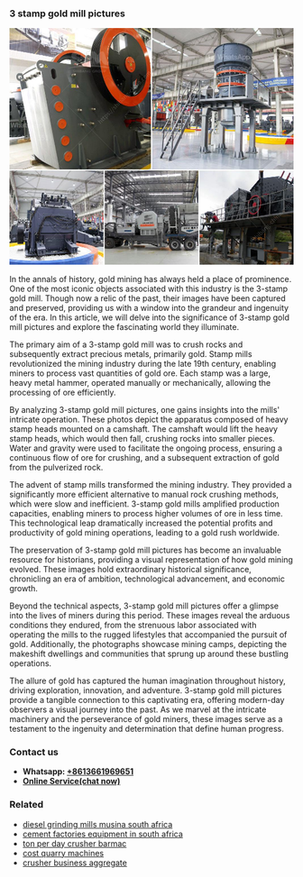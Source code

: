 <h3>3 stamp gold mill pictures</h3><img src='1708589126.jpg' alt=''><p>In the annals of history, gold mining has always held a place of prominence. One of the most iconic objects associated with this industry is the 3-stamp gold mill. Though now a relic of the past, their images have been captured and preserved, providing us with a window into the grandeur and ingenuity of the era. In this article, we will delve into the significance of 3-stamp gold mill pictures and explore the fascinating world they illuminate.</p><p>The primary aim of a 3-stamp gold mill was to crush rocks and subsequently extract precious metals, primarily gold. Stamp mills revolutionized the mining industry during the late 19th century, enabling miners to process vast quantities of gold ore. Each stamp was a large, heavy metal hammer, operated manually or mechanically, allowing the processing of ore efficiently.</p><p>By analyzing 3-stamp gold mill pictures, one gains insights into the mills' intricate operation. These photos depict the apparatus composed of heavy stamp heads mounted on a camshaft. The camshaft would lift the heavy stamp heads, which would then fall, crushing rocks into smaller pieces. Water and gravity were used to facilitate the ongoing process, ensuring a continuous flow of ore for crushing, and a subsequent extraction of gold from the pulverized rock.</p><p>The advent of stamp mills transformed the mining industry. They provided a significantly more efficient alternative to manual rock crushing methods, which were slow and inefficient. 3-stamp gold mills amplified production capacities, enabling miners to process higher volumes of ore in less time. This technological leap dramatically increased the potential profits and productivity of gold mining operations, leading to a gold rush worldwide.</p><p>The preservation of 3-stamp gold mill pictures has become an invaluable resource for historians, providing a visual representation of how gold mining evolved. These images hold extraordinary historical significance, chronicling an era of ambition, technological advancement, and economic growth.</p><p>Beyond the technical aspects, 3-stamp gold mill pictures offer a glimpse into the lives of miners during this period. These images reveal the arduous conditions they endured, from the strenuous labor associated with operating the mills to the rugged lifestyles that accompanied the pursuit of gold. Additionally, the photographs showcase mining camps, depicting the makeshift dwellings and communities that sprung up around these bustling operations.</p><p>The allure of gold has captured the human imagination throughout history, driving exploration, innovation, and adventure. 3-stamp gold mill pictures provide a tangible connection to this captivating era, offering modern-day observers a visual journey into the past. As we marvel at the intricate machinery and the perseverance of gold miners, these images serve as a testament to the ingenuity and determination that define human progress.</p><h3>Contact us</h3><ul><li><strong>Whatsapp:&nbsp;<a href="https://wa.me/8613661969651">+8613661969651</a></strong></li><li><a href="https://swt.shibang-china.com/?git&amp;zhl&amp;3 stamp gold mill pictures"><strong>Online Service(chat now)</strong></a></li></ul><h3>Related</h3><ul><li><a href='diesel grinding mills musina south africa.md'>diesel grinding mills musina south africa</a></li><li><a href='cement factories equipment in south africa.md'>cement factories equipment in south africa</a></li><li><a href='ton per day crusher barmac.md'>ton per day crusher barmac</a></li><li><a href='cost quarry machines.md'>cost quarry machines</a></li><li><a href='crusher business aggregate.md'>crusher business aggregate</a></li></ul>